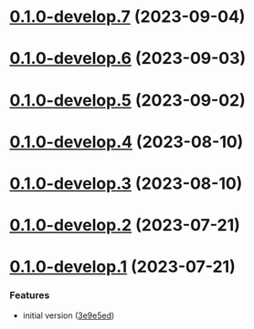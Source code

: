 # [0.1.0-develop.7](https://git.lumeweb.com/LumeWeb/hosted-kernel/compare/v0.1.0-develop.6...v0.1.0-develop.7) (2023-09-04)

# [0.1.0-develop.6](https://git.lumeweb.com/LumeWeb/hosted-kernel/compare/v0.1.0-develop.5...v0.1.0-develop.6) (2023-09-03)

# [0.1.0-develop.5](https://git.lumeweb.com/LumeWeb/hosted-kernel/compare/v0.1.0-develop.4...v0.1.0-develop.5) (2023-09-02)

# [0.1.0-develop.4](https://git.lumeweb.com/LumeWeb/hosted-kernel/compare/v0.1.0-develop.3...v0.1.0-develop.4) (2023-08-10)

# [0.1.0-develop.3](https://git.lumeweb.com/LumeWeb/hosted-kernel/compare/v0.1.0-develop.2...v0.1.0-develop.3) (2023-08-10)

# [0.1.0-develop.2](https://git.lumeweb.com/LumeWeb/hosted-kernel/compare/v0.1.0-develop.1...v0.1.0-develop.2) (2023-07-21)

# [0.1.0-develop.1](https://git.lumeweb.com/LumeWeb/hosted-kernel/compare/v0.0.1...v0.1.0-develop.1) (2023-07-21)


### Features

* initial version ([3e9e5ed](https://git.lumeweb.com/LumeWeb/hosted-kernel/commit/3e9e5eda97cfc05f88575d1240f56fbf8543984c))
